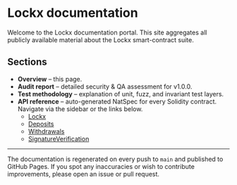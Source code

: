 # Lockx documentation

Welcome to the Lockx documentation portal. This site aggregates all publicly available material about the Lockx smart-contract suite.

## Sections

* **Overview** – this page.
* **Audit report** – detailed security & QA assessment for v1.0.0.
* **Test methodology** – explanation of unit, fuzz, and invariant test layers.
* **API reference** – auto-generated NatSpec for every Solidity contract. Navigate via the sidebar or the links below.
  * [Lockx](api/Lockx.md)
  * [Deposits](api/Deposits.md)
  * [Withdrawals](api/Withdrawals.md)
  * [SignatureVerification](api/SignatureVerification.md)

---

The documentation is regenerated on every push to `main` and published to GitHub Pages. If you spot any inaccuracies or wish to contribute improvements, please open an issue or pull request.
